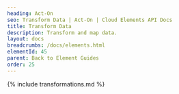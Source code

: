 ```yaml
---
heading: Act-On
seo: Transform Data | Act-On | Cloud Elements API Docs
title: Transform Data
description: Transform and map data.
layout: docs
breadcrumbs: /docs/elements.html
elementId: 45
parent: Back to Element Guides
order: 25
---
```


{% include transformations.md %}
